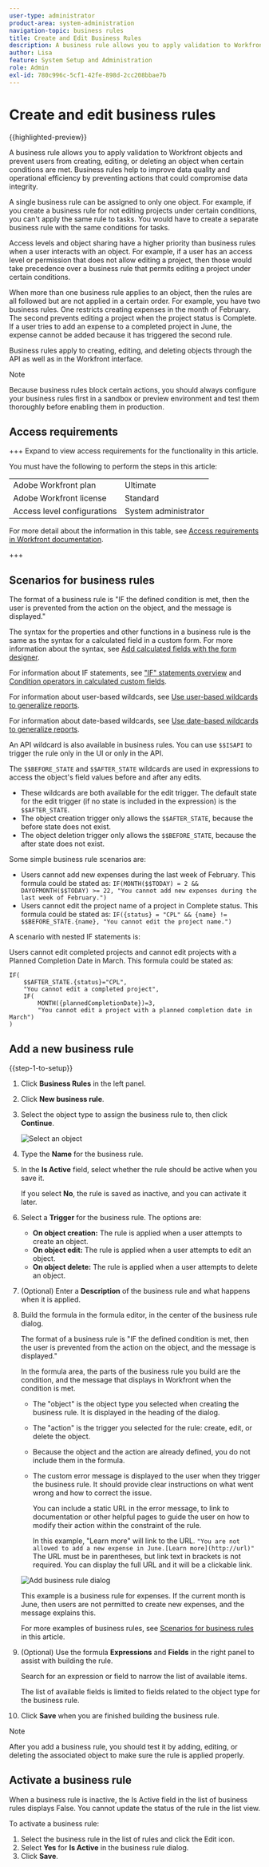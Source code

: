 ```yaml
---
user-type: administrator
product-area: system-administration
navigation-topic: business rules
title: Create and Edit Business Rules
description: A business rule allows you to apply validation to Workfront objects and prevent users from creating, editing, or deleting an object when certain conditions are met. Business rules help to improve data quality and operational efficiency by preventing actions that could compromise data integrity.
author: Lisa
feature: System Setup and Administration
role: Admin
exl-id: 780c996c-5cf1-42fe-898d-2cc208bbae7b
---
```

# Create and edit business rules

{{highlighted-preview}}

A business rule allows you to apply validation to Workfront objects and prevent users from creating, editing, or deleting an object when certain conditions are met. Business rules help to improve data quality and operational efficiency by preventing actions that could compromise data integrity.

A single business rule can be assigned to only one object. For example, if you create a business rule for not editing projects under certain conditions, you can't apply the same rule to tasks. You would have to create a separate business rule with the same conditions for tasks.

Access levels and object sharing have a higher priority than business rules when a user interacts with an object. For example, if a user has an access level or permission that does not allow editing a project, then those would take precedence over a business rule that permits editing a project under certain conditions.

When more than one business rule applies to an object, then the rules are all followed but are not applied in a certain order. For example, you have two business rules. One restricts creating expenses in the month of February. The second prevents editing a project when the project status is Complete. If a user tries to add an expense to a completed project in June, the expense cannot be added because it has triggered the second rule.

Business rules apply to creating, editing, and deleting objects through the API as well as in the Workfront interface.

>[!NOTE]
>
>Because business rules block certain actions, you should always configure your business rules first in a sandbox or preview environment and test them thoroughly before enabling them in production.

## Access requirements

+++ Expand to view access requirements for the functionality in this article.

You must have the following to perform the steps in this article:

<table style="table-layout:auto"> 
 <col> 
 <col> 
 <tbody> 
  <tr> 
   <td>Adobe Workfront plan</td> 
   <td>Ultimate</td> 
  </tr> 
  <tr> 
   <td>Adobe Workfront license</td> 
   <td>Standard</td> 
  </tr> 
  <tr> 
   <td>Access level configurations</td> 
   <td>System administrator</td> 
  </tr>  
 </tbody> 
</table>

For more detail about the information in this table, see [Access requirements in Workfront documentation](/help/quicksilver/administration-and-setup/add-users/access-levels-and-object-permissions/access-level-requirements-in-documentation.md).

+++

## Scenarios for business rules

The format of a business rule is "IF the defined condition is met, then the user is prevented from the action on the object, and the message is displayed."

The syntax for the properties and other functions in a business rule is the same as the syntax for a calculated field in a custom form. For more information about the syntax, see [Add calculated fields with the form designer](/help/quicksilver/administration-and-setup/customize-workfront/create-manage-custom-forms/form-designer/design-a-form/add-a-calculated-field.md).

For information about IF statements, see ["IF" statements overview](/help/quicksilver/reports-and-dashboards/reports/calc-cstm-data-reports/if-statements-overview.md) and [Condition operators in calculated custom fields](/help/quicksilver/reports-and-dashboards/reports/calc-cstm-data-reports/condition-operators-calculated-custom-expressions.md).

For information about user-based wildcards, see [Use user-based wildcards to generalize reports](/help/quicksilver/reports-and-dashboards/reports/reporting-elements/use-user-based-wildcards-generalize-reports.md).

For information about date-based wildcards, see [Use date-based wildcards to generalize reports](/help/quicksilver/reports-and-dashboards/reports/reporting-elements/use-date-based-wildcards-generalize-reports.md).

An API wildcard is also available in business rules. You can use `$$ISAPI` to trigger the rule only in the UI or only in the API.

The `$$BEFORE_STATE` and `$$AFTER_STATE` wildcards are used in expressions to access the object's field values before and after any edits.

* These wildcards are both available for the edit trigger. The default state for the edit trigger (if no state is included in the expression) is the `$$AFTER_STATE`.
* The object creation trigger only allows the `$$AFTER_STATE`, because the before state does not exist.
* The object deletion trigger only allows the `$$BEFORE_STATE`, because the after state does not exist.

Some simple business rule scenarios are:

* Users cannot add new expenses during the last week of February. This formula could be stated as: `IF(MONTH($$TODAY) = 2 && DAYOFMONTH($$TODAY) >= 22, "You cannot add new expenses during the last week of February.")`
* Users cannot edit the project name of a project in Complete status. This formula could be stated as: `IF({status} = "CPL" && {name} != $$BEFORE_STATE.{name}, "You cannot edit the project name.")`

A scenario with nested IF statements is:

Users cannot edit completed projects and cannot edit projects with a Planned Completion Date in March. This formula could be stated as:

```
IF(
    $$AFTER_STATE.{status}="CPL",
    "You cannot edit a completed project",
    IF(
        MONTH({plannedCompletionDate})=3,
        "You cannot edit a project with a planned completion date in March")
)
```

## Add a new business rule

{{step-1-to-setup}}

1. Click **Business Rules** in the left panel.
1. Click **New business rule**.
1. Select the object type to assign the business rule to, then click **Continue**.

   ![Select an object](assets/object-for-business-rule2.png)

1. Type the **Name** for the business rule.
1. In the **Is Active** field, select whether the rule should be active when you save it.

   If you select **No**, the rule is saved as inactive, and you can activate it later.

1. Select a **Trigger** for the business rule. The options are:

   * **On object creation:** The rule is applied when a user attempts to create an object.
   * **On object edit:** The rule is applied when a user attempts to edit an object.
   * **On object delete:** The rule is applied when a user attempts to delete an object.

1. (Optional) Enter a **Description** of the business rule and what happens when it is applied.
1. Build the formula in the formula editor, in the center of the business rule dialog.

   The format of a business rule is "IF the defined condition is met, then the user is prevented from the action on the object, and the message is displayed."

   In the formula area, the parts of the business rule you build are the condition, and the message that displays in Workfront when the condition is met.

   * The "object" is the object type you selected when creating the business rule. It is displayed in the heading of the dialog.
   * The "action" is the trigger you selected for the rule: create, edit, or delete the object.
   * Because the object and the action are already defined, you do not include them in the formula.
   * The custom error message is displayed to the user when they trigger the business rule. It should provide clear instructions on what went wrong and how to correct the issue.

     <span class="preview">You can include a static URL in the error message, to link to documentation or other helpful pages to guide the user on how to modify their action within the constraint of the rule.</span>

     <span class="preview">In this example, "Learn more" will link to the URL. `"You are not allowed to add a new expense in June.[Learn more](http://url)"` The URL must be in parentheses, but link text in brackets is not required. You can display the full URL and it will be a clickable link.</span>

   ![Add business rule dialog](assets/add-business-rule-dialog-no-ai-button.png)

   This example is a business rule for expenses. If the current month is June, then users are not permitted to create new expenses, and the message explains this.
   
   For more examples of business rules, see [Scenarios for business rules](#scenarios-for-business-rules) in this article.

1. (Optional) Use the formula **Expressions** and **Fields** in the right panel to assist with building the rule.
    
    Search for an expression or field to narrow the list of available items.

    The list of available fields is limited to fields related to the object type for the business rule.

1. Click **Save** when you are finished building the business rule.

>[!NOTE]
>
>After you add a business rule, you should test it by adding, editing, or deleting the associated object to make sure the rule is applied properly.

## Activate a business rule

When a business rule is inactive, the Is Active field in the list of business rules displays False. You cannot update the status of the rule in the list view.

To activate a business rule:

1. Select the business rule in the list of rules and click the Edit icon.
1. Select **Yes** for **Is Active** in the business rule dialog.
1. Click **Save**.
